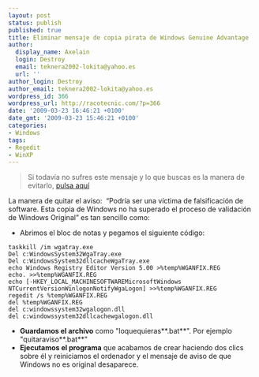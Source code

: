 ```yaml
---
layout: post
status: publish
published: true
title: Eliminar mensaje de copia pirata de Windows Genuine Advantage
author:
  display_name: Axelain
  login: Destroy
  email: teknera2002-lokita@yahoo.es
  url: ''
author_login: Destroy
author_email: teknera2002-lokita@yahoo.es
wordpress_id: 366
wordpress_url: http://racotecnic.com/?p=366
date: '2009-03-23 16:46:21 +0100'
date_gmt: '2009-03-23 15:46:21 +0100'
categories:
- Windows
tags:
- Regedit
- WinXP
---
```


> Si todavía no sufres este mensaje y lo que buscas es la manera de evitarlo,
<a title="Evitar mensaje de Windows Genuine Advantage" href="{{ site.url }}/2009/07/evitar-mensaje-de-windows-office-genuine-advantage/" target="_self">pulsa aquí</a>

La manera de quitar el aviso:  “Podría ser una víctima de falsificación de software. Esta copia de Windows no ha superado el proceso de validación de Windows Original” es tan sencillo como:

- Abrimos el bloc de notas y pegamos el siguiente código:

~~~
taskkill /im wgatray.exe
Del c:WindowsSystem32WgaTray.exe
Del c:WindowsSystem32dllcacheWgaTray.exe
echo Windows Registry Editor Version 5.00 >%temp%WGANFIX.REG
echo. >>%temp%WGANFIX.REG
echo [-HKEY_LOCAL_MACHINESOFTWAREMicrosoftWindows NTCurrentVersionWinlogonNotifyWgaLogon] >>%temp%WGANFIX.REG
regedit /s %temp%WGANFIX.REG
del %temp%WGANFIX.REG
del c:windowssystem32wgalogon.dll
del c:windowssystem32dllcachewgalogon.dll
~~~

- **Guardamos el archivo** como "loquequieras**.bat**". Por ejemplo "quitaraviso**.bat**"
- **Ejecutamos el programa** que acabamos de crear haciendo dos clics sobre él y reiniciamos el ordenador y el mensaje de aviso de que Windows no es original desaparece.


